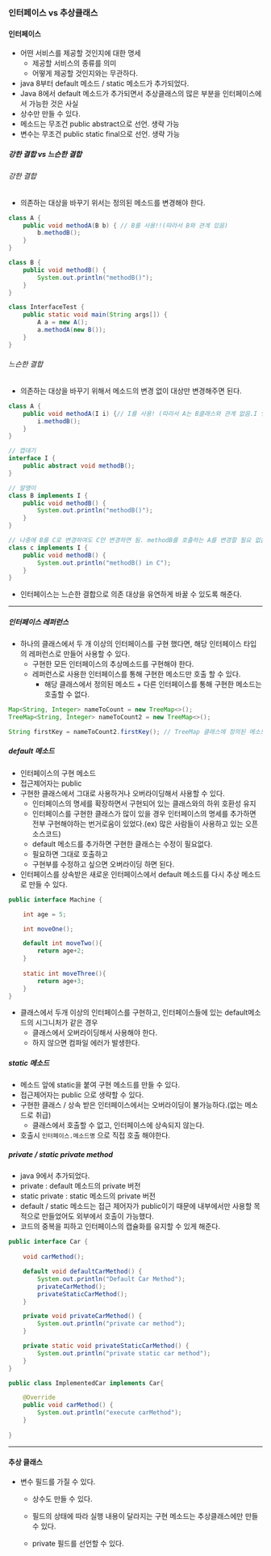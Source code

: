 ### 인터페이스 vs 추상클래스

#### 인터페이스

- 어떤 서비스를 제공할 것인지에 대한 명세
  - 제공할 서비스의 종류를 의미
  - 어떻게 제공할 것인지와는 무관하다.
- java 8부터 default 메소드 / static 메소드가 추가되었다.
- Java 8에서 default 메소드가 추가되면서 추상클래스의 많은 부분을 인터페이스에서 가능한 것은 사실
- 상수만 만들 수 있다.
- 메소드는 무조건 public abstract으로 선언. 생략 가능
- 변수는 무조건 public static final으로 선언. 생략 가능

##### 강한 결합 vs 느슨한 결합

###### 강한 결합

- 의존하는 대상을 바꾸기 위서는 정의된 메소드를 변경해야 한다.

```java
class A {
    public void methodA(B b) { // B를 사용!!(따라서 B와 관계 있음)
        b.methodB();
    }
}

class B {
    public void methodB() {
        System.out.println("methodB()");
    }
}

class InterfaceTest {
    public static void main(String args[]) {
        A a = new A();
        a.methodA(new B());
    }
}

```

###### 느슨한 결합

- 의존하는 대상을 바꾸기 위해서 메소드의 변경 없이 대상만 변경해주면 된다.

```java
class A {
    public void methodA(I i) {// I를 사용! (따라서 A는 B클래스와 관계 없음.I 인터페이스랑만 관계 있음)
        i.methodB();
    }
}

// 껍데기
interface I {
    public abstract void methodB();
}

// 알맹이
class B implements I {
    public void methodB() {
        System.out.println("methodB()");
    }
}

// 나중에 B를 C로 변경하여도 C만 변경하면 됨. methodB를 호출하는 A를 변경할 필요 없음
class c implements I {
    public void methodB() {
        System.out.println("methodB() in C");
    }
}
```

- 인터페이스는 느슨한 결합으로 의존 대상을 유연하게 바꿀 수 있도록 해준다.

---

##### 인터페이스 레퍼런스

- 하나의 클래스에서 두 개 이상의 인터페이스를 구현 했다면, 해당 인터페이스 타입의 레퍼런스로 만들어 사용할 수 있다.
  - 구현한 모든 인터페이스의 추상메소드를 구현해야 한다.
  - 레퍼런스로 사용한 인터페이스를 통해 구현한 메소드만 호출 할 수 있다.
    - 해당 클래스에서 정의된 메소드 + 다른 인터페이스를 통해 구현한 메소드는 호출할 수 없다.

```java
Map<String, Integer> nameToCount = new TreeMap<>();
TreeMap<String, Integer> nameToCount2 = new TreeMap<>();

String firstKey = nameToCount2.firstKey(); // TreeMap 클래스에 정의된 메소드 nameToCount에서는 호출할 수 없다.
```



##### default 메소드

- 인터페이스의 구현 메소드
- 접근제어자는 public
- 구현한 클래스에서 그대로 사용하거나 오버라이딩해서 사용할 수 있다.
  - 인터페이스의 명세를 확장하면서 구현되어 있는 클래스와의 하위 호환성 유지
  - 인터페이스를 구현한 클래스가 많이 있을 경우 인터페이스의 명세를 추가하면 전부 구현해야하는 번거로움이 있었다.(ex) 많은 사람들이 사용하고 있는 오픈 소스코드)
  - default 메소드를 추가하면 구현한 클래스는 수정이 필요없다. 
  - 필요하면 그대로 호출하고
  - 구현부를 수정하고 싶으면 오버라이딩 하면 된다.
- 인터페이스를 상속받은 새로운 인터페이스에서 default 메소드를 다시 추상 메소드로 만들 수 있다.

```java
public interface Machine {

    int age = 5;

    int moveOne();

    default int moveTwo(){
        return age+2;
    }
    
    static int moveThree(){
        return age+3;
    }
}
```

- 클래스에서 두개 이상의 인터페이스를 구현하고, 인터페이스들에 있는 default메소드의 시그니처가 같은 경우
  - 클래스에서 오버라이딩해서 사용해야 한다.
  - 하지 않으면 컴파일 에러가 발생한다.

##### static 메소드

- 메소드 앞에 static을 붙여 구현 메소드를 만들 수 있다.
- 접근제어자는 public 으로 생략할 수 있다.
- 구현한 클래스 / 상속 받은 인터페이스에서는 오버라이딩이 불가능하다.(없는 메소드로 취급)
  - 클래스에서 호출할 수 없고, 인터페이스에 상속되지 않는다.
- 호출시 `인터페이스.메소드명` 으로 직접 호출 해야한다.

##### private / static private method

- java 9에서 추가되었다.
- private : default 메소드의  private 버전
- static private : static 메소드의 private 버전
- default / static 메소드는 접근 제어자가 public이기 때문에 내부에서만 사용할 목적으로 만들었어도 외부에서 호출이 가능했다.
- 코드의 중복을 피하고 인터페이스의 캡슐화를 유지할 수 있게 해준다.

```java
public interface Car {
    
    void carMethod();

    default void defaultCarMethod() {
        System.out.println("Default Car Method");
        privateCarMethod();
        privateStaticCarMethod();
    }

    private void privateCarMethod() {
        System.out.println("private car method");
    }

    private static void privateStaticCarMethod() {
        System.out.println("private static car method");
    }
}

```

```java
public class ImplementedCar implements Car{

    @Override
    public void carMethod() {
        System.out.println("execute carMethod");
    }
    
}
```

---

#### 추상 클래스

- 변수 필드를 가질 수 있다.

  - 상수도 만들 수 있다.

  - 필드의 상태에 따라 실행 내용이 달라지는 구현 메소드는 추상클래스에만 만들 수 있다.

  - private 필드를 선언할 수 있다.

    

